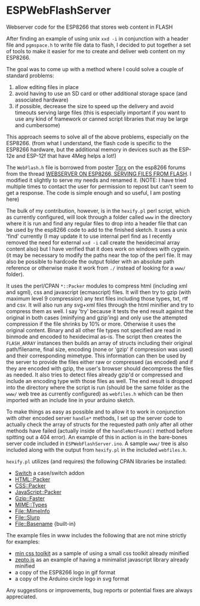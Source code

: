 # ESPWebFlashServer
Webserver code for the ESP8266 that stores web content in FLASH

After finding an example of using unix `xxd -i` in conjunction with a header file and `pgmspace.h` to write file data to flash,
I decided to put together a set of tools to make it easier for me to create and deliver web content on my ESP8266.

The goal was to come up with a method where I could solve a couple of standard problems:

1. allow editing files in place
2. avoid having to use an SD card or other additional storage space (and associated hardware)
3. if possible, decrease the size to speed up the delivery and avoid timeouts serving large files (this is especially important if you want to use any kind of framework or canned script libraries that may be large and cumbersome)

This approach seems to solve all of the above problems, especially on the ESP8266. (from what I understand, the flash code is specific to the ESP8266 hardware, but the additional memory in devices such as the ESP-12e and ESP-12f that have 4Meg helps a lot!)

The `WebFlash.h` file is borrowed from poster [Torx](http://www.esp8266.com/memberlist.php?mode=viewprofile&u=9636) on the esp8266 forums from the thread [WEBSERVER ON ESP8266, SERVING FILES FROM FLASH](http://www.esp8266.com/viewtopic.php?f=32&t=3780). I modified it slightly to serve my needs and renamed it. (NOTE: I have tried multiple times to contact the user for permission to repost but can't seem to get a response. The code is simple enough and so useful, I am posting here)

The bulk of my contribution, however, is in the `hexify.pl` perl script, which as currently configured, will look through a folder called `www` in the directory where it is run and find any regular files to drop into a header file that can be used by the esp8266 code to add to the finished sketch.  It uses a unix 'find' currently (I may update it to use internal perl find as I recently removed the need for external `xxd -i` call create the hexidecimal array content also) but I have verified that it does work on windows with cygwin. (it may be necessary to modify the paths near the top of the perl file. It may also be possible to hardcode the output folder with an absolute path reference or otherwise make it work from `./` instead of looking for a `www/` folder).

It uses the perl/CPAN `*::Packer` modules to compress html (including xml and sgml), css and javascript (ecmascript) files. It will then try to gzip (with maximum level 9 compression) any text files including those types, txt, rtf and csv. It will also run any svg+xml files through the html minifier and try to compress them as well. I say 'try' because it tests the end result against the original in both cases (minifying and gzip'ing) and only use the attempted compression if the file shrinks by 10% or more. Otherwise it uses the original content. Binary and all other file types not specified are read in binmode and encoded to hexidecimal as-is.
The script then creates the `FLASH_ARRAY` instances then builds an array of structs including their original path/filename, final size, encoding (none or 'gzip' if compression was used) and their corresponding mimetype. This information can then be used by the server to provide the files either raw or compressed (as encoded) and if they are encoded with gzip, the user's browser should decompress the files as needed.  It also tries to detect files already gzip'd or compressed and include an encoding type with those files as well.
The end result is dropped into the directory where the script is run (should be the same folder as the `www/` web tree as currently configured) as `webfiles.h` which can be then imported with an include line in your arduino sketch.

To make things as easy as possible and to allow it to work in conjunction with other encoded server `handle*` methods, I set up the server code to actually check the array of structs for the requested path only after all other methods have failed (actually inside of the `handleNotFound()` method before spitting out a 404 error). An example of this in action is in the bare-bones server code included in `ESPWebFlashServer.ino`.  A sample `www/` tree is also included along with the output from `hexify.pl` in the included `webfiles.h`.

`hexify.pl` utilizes (and requires) the following CPAN libraries be installed:

* [Switch](http://search.cpan.org/~chorny/Switch-2.17/Switch.pm) a case/switch addon
* [HTML::Packer](http://search.cpan.org/~leejo/HTML-Packer-2.05/lib/HTML/Packer.pm)
* [CSS::Packer](http://search.cpan.org/~leejo/CSS-Packer-2.03/lib/CSS/Packer.pm)
* [JavaScript::Packer](http://search.cpan.org/~leejo/JavaScript-Packer-2.03/lib/JavaScript/Packer.pm)
* [Gzip::Faster](http://search.cpan.org/~bkb/Gzip-Faster-0.20/lib/Gzip/Faster.pod)
* [MIME::Types](http://search.cpan.org/~markov/MIME-Types-2.13/lib/MIME/Types.pod)
* [File::MimeInfo](http://search.cpan.org/~michielb/File-MimeInfo-0.28/lib/File/MimeInfo.pm)
* [File::Slurp](http://search.cpan.org/~uri/File-Slurp-9999.19/lib/File/Slurp.pm)
* [File::Basename]() {built-in}

The example files in www includes the following that are not mine strictly for examples:

* [min css toolkit](https://mincss.com/) as a sample of using a small css toolkit already minified
* [zepto.js](http://zeptojs.com/) as an example of having a minimalist javascript library already minified
* a copy of the ESP8266 logo in gif format
* a copy of the Arduino circle logo in svg format

Any suggestions or improvements, bug reports or potential fixes are always appreciated.
